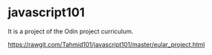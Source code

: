 # javascript101
It is a project of the Odin project curriculum.

https://rawgit.com/Tahmid101/javascript101/master/eular_project.html
